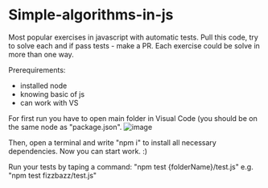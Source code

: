 # Simple-algorithms-in-js
Most popular exercises in javascript with automatic tests.
Pull this code, try to solve each and if pass tests - make a PR.
Each exercise could be solve in more than one way. 

Prerequirements:
- installed node
- knowing basic of js
- can work with VS


For first run you have to open main folder in Visual Code (you should be on the same node as "package.json".
![image](https://user-images.githubusercontent.com/24406115/140836443-97f45a18-7bdc-4229-9cfa-9f12b27183ea.png)

Then, open a terminal and write "npm i" to install all necessary dependencies.
Now you can start work. :)

Run your tests by taping a command: "npm test {folderName}/test.js" e.g. "npm test fizzbazz/test.js"

